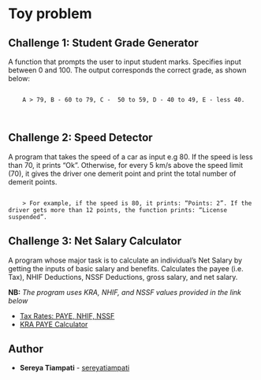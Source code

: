 <h1>Toy problem</h1>
<h2>Challenge 1: Student Grade Generator</h2>
<p>A function that prompts the user to input student marks. Specifies input between 0 and 100. The output corresponds the correct grade, as shown below: </p>
<pre><code>
    A > 79, B - 60 to 79, C -  50 to 59, D - 40 to 49, E - less 40.

</code></pre>
<h2>Challenge 2: Speed Detector </h2>
<p>A program that takes the speed of a car as input e.g 80. If the speed is less than 70, it prints “Ok”. Otherwise, for every 5 km/s above the speed limit (70), it gives the driver one demerit point and print the total number of demerit points.</p>
<pre><code>
    > For example, if the speed is 80, it prints: “Points: 2”. If the driver gets more than 12 points, the function prints: “License suspended”.
</code></pre>
<h2>Challenge 3: Net Salary Calculator</h2>
<p>A program whose major task is to calculate an individual’s Net Salary by getting the inputs of basic salary and benefits. Calculates the payee (i.e. Tax), NHIF Deductions, NSSF Deductions, gross salary, and net salary. </p>
<p><strong>NB:</strong> <em>The program uses KRA, NHIF, and NSSF values provided in the link below</em></p>
<ul>
    <li><a href="https://www.aren.co.ke/payroll/taxrates.htm">Tax Rates: PAYE, NHIF, NSSF</a></li>
    <li><a href="https://www.kra.go.ke/individual/calculate-tax/calculating-tax/paye">KRA PAYE Calculator</a></li>
</ul>

## Author
* **Sereya Tiampati** - [sereyatiampati](https://github.com/sereyatiampati)

